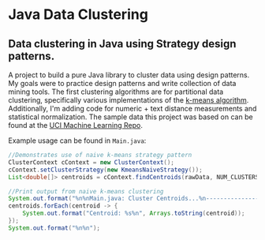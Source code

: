 # Java Data Clustering
## Data clustering in Java using Strategy design patterns.
A project to build a pure Java library to cluster data using design patterns. My goals were to
practice design patterns and write collection of data mining tools. The first clustering algorithms
are for partitional data clustering, specifically various implementations of the [k-means algorithm](https://en.wikipedia.org/wiki/K-means_clustering).
Additionally, I'm adding code for numeric + text distance measurements and statistical normalization.
The sample data this project was based on can be found at the [UCI Machine Learning Repo](https://archive.ics.uci.edu/ml/index.php).

Example usage can be found in `Main.java`:

```Java
//Demonstrates use of naive k-means strategy pattern
ClusterContext cContext = new ClusterContext();
cContext.setClusterStrategy(new KmeansNaiveStrategy());
List<double[]> centroids = cContext.findCentroids(rawData, NUM_CLUSTERS);

//Print output from naive k-means clustering
System.out.format("%n%nMain.java: Cluster Centroids...%n-------------------------------%n");
centroids.forEach(centroid -> {
    System.out.format("Centroid: %s%n", Arrays.toString(centroid));
});
System.out.format("%n%n");
```
